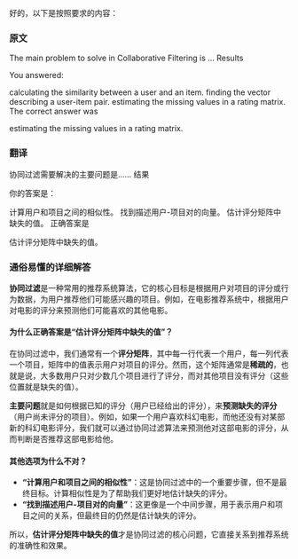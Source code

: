 好的，以下是按照要求的内容：

### 原文
The main problem to solve in Collaborative Filtering is ...
Results

You answered:

calculating the similarity between a user and an item.
finding the vector describing a user-item pair.
estimating the missing values in a rating matrix.
The correct answer was

estimating the missing values in a rating matrix.

### 翻译
协同过滤需要解决的主要问题是……
结果

你的答案是：

计算用户和项目之间的相似性。
找到描述用户-项目对的向量。
估计评分矩阵中缺失的值。
正确答案是

估计评分矩阵中缺失的值。

### 通俗易懂的详细解答
**协同过滤**是一种常用的推荐系统算法，它的核心目标是根据用户对项目的评分或行为数据，为用户推荐他们可能感兴趣的项目。例如，在电影推荐系统中，根据用户对电影的评分来预测他们可能喜欢的其他电影。

#### 为什么正确答案是“估计评分矩阵中缺失的值”？
在协同过滤中，我们通常有一个**评分矩阵**，其中每一行代表一个用户，每一列代表一个项目，矩阵中的值表示用户对项目的评分。然而，这个矩阵通常是**稀疏的**，也就是说，大多数用户只对少数几个项目进行了评分，而对其他项目没有评分（这些位置就是缺失的值）。

**主要问题**就是如何根据已知的评分（用户已经给出的评分），来**预测缺失的评分**（用户尚未评分的项目）。例如，如果一个用户喜欢科幻电影，而他还没有对某部新的科幻电影评分，我们就可以通过协同过滤算法来预测他对这部电影的评分，从而判断是否推荐这部电影给他。

#### 其他选项为什么不对？
- **“计算用户和项目之间的相似性”**：这是协同过滤中的一个重要步骤，但不是最终目标。计算相似性是为了帮助我们更好地估计缺失的评分。
- **“找到描述用户-项目对的向量”**：这更像是一个中间步骤，用于表示用户和项目之间的关系，但最终目的仍然是估计缺失的评分。

所以，**估计评分矩阵中缺失的值**才是协同过滤的核心问题，它直接关系到推荐系统的准确性和效果。
